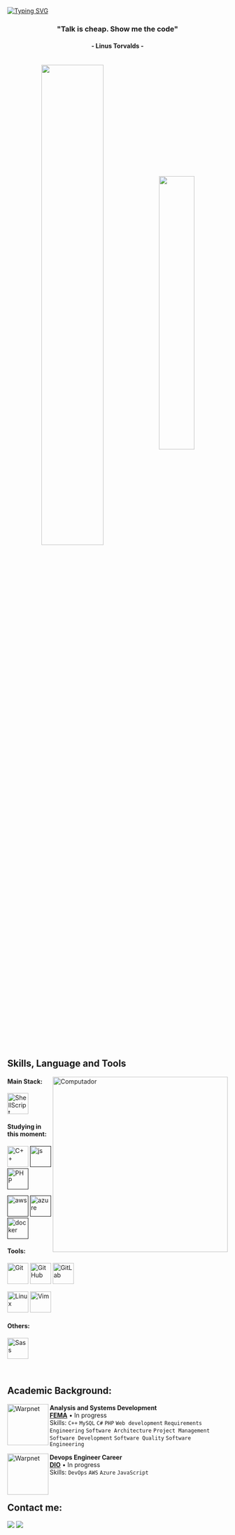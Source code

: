 [![Typing SVG](https://readme-typing-svg.herokuapp.com?color=0092ff&size=35&center=true&vCenter=true&width=1000&lines=Welcome+to+my+GitHub+profile!;My+name+is+Mateus+Alves;I'm+DevOps+Engineering+Student)](https://git.io/typing-svg)

<h3 align="center">"Talk is cheap. Show me the code"</h3>
<h4 align="center">- Linus Torvalds -</h4>

<br>

<div align="center" style="margin-bottom:200px">
 <img width=53% align="center" src="https://github-readme-stats.vercel.app/api?username=mathewalves&theme=tokyonight&show_icons=true&rank_icon=github" />
 <img width=40% align="center" src="https://github-readme-stats.vercel.app/api/top-langs/?username=mathewalves&layout=compact&theme=tokyonight" />
</div>


## Skills, Language and Tools

<img src="https://raw.githubusercontent.com/MicaelliMedeiros/micaellimedeiros/master/image/computer-illustration.png" min-width="400px" max-width="400px" width="400px" align="right" alt="Computador">

#### Main Stack:
   [<img height="48px" width="48px" alt="ShellScript" src="https://user-images.githubusercontent.com/25181517/192158606-7c2ef6bd-6e04-47cf-b5bc-da2797cb5bda.png"/>](https://www.shellscript.sh)

#### Studying in this moment:
[<img height="48px" width="48px" alt="C++"             src="https://skillicons.dev/icons?i=cpp"/>](https://cplusplus.com)
[<img height="48px" width="48px" alt="js" src="https://skillicons.dev/icons?i=nodejs"/>]()
[<img height="48px" width="48px" alt="PHP" src="https://skillicons.dev/icons?i=php"/>]()

[<img height="48px" width="48px" alt="aws" src="https://skillicons.dev/icons?i=aws"/>]()
[<img height="48px" width="48px" alt="azure" src="https://skillicons.dev/icons?i=azure"/>]()
[<img height="48px" width="48px" alt="docker" src="https://skillicons.dev/icons?i=docker"/>]()



#### Tools:
  [<img height="48px" width="48px" alt="Git" src="https://skillicons.dev/icons?i=git"/>](https://git-scm.com/)
  [<img height="48px" width="48px" alt="GitHub" src="https://skillicons.dev/icons?i=github"/>](https://github.com/mathewalves)
  [<img height="48px" width="48px" alt="GitLab" src="https://skillicons.dev/icons?i=gitlab"/>](https://gitlab.com/mathewalves)
  
  [<img height="48px" width="48px" alt="Linux" src="https://skillicons.dev/icons?i=linux"/>](https://www.linux.org)
  [<img height="48px" width="48px" alt="Vim" src="https://skillicons.dev/icons?i=neovim"/>](https://www.linux.org)

#### Others:
 [<img height="48px" width="48px" alt="Sass" src="https://skillicons.dev/icons?i=sass"/>](https://sass-lang.com/)

<br>

## Academic Background:

[<img align="left" height="94px" width="94px" alt="Warpnet" src="https://media.licdn.com/dms/image/C560BAQGInFydQ-6Lwg/company-logo_200_200/0/1632491306532?e=2147483647&v=beta&t=8Vwwv7ClUqSnuF71bktiZFb7YCM_e6p5BvFSWUj_5DQ"/>](https://fema.edu.br)
**Analysis and Systems Development** \
[**FEMA**](https://fema.edu.br)  • In progress\
Skills: `C++` `MySQL` `C#` `PHP` `Web development` `Requirements Engineering` `Software Architecture`
`Project Management` `Software Development` `Software Quality`
`Software Engineering`

[<img align="left" height="94px" width="94px" alt="Warpnet" src="https://hermes.digitalinnovation.one/assets/diome/logo-full.svg"/>](https://www.dio.me/users/mateus_alves274)
**Devops Engineer Career** \
[**DIO**](https://www.dio.me/users/mateus_alves274)  • In progress\
Skills: `DevOps` `AWS` `Azure` `JavaScript`

<br>

## Contact me:
<div>
<a href="https://www.linkedin.com/in/mateus-alves-865692281/" target="_blank"><img loading="lazy" src="https://img.shields.io/badge/-LinkedIn-%230077B5?style=for-the-badge&logo=linkedin&logoColor=white" target="_blank"></a>
<a href="" target="_blank"><img loading="lazy" src="https://img.shields.io/badge/Reddit-%23FF4500.svg?style=for-the-badge&logo=Reddit&logoColor=white" target="_blank"></a> 
</div>

